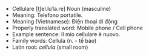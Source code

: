 - Cellulare	[tʃel.luˈla.re]	Noun (masculine)
- Meaning: Telefono portatile.
- Meaning (Vietnamese): Điện thoại di động
- Properly translated word: Mobile phone / Cell phone
- Example sentence: Il mio cellulare è nuovo.
- Family words: Cellula (n. - tế bào)	
- Latin root: *cellula* (small room)